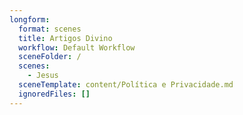 ```yaml
---
longform:
  format: scenes
  title: Artigos Divino
  workflow: Default Workflow
  sceneFolder: /
  scenes:
    - Jesus
  sceneTemplate: content/Política e Privacidade.md
  ignoredFiles: []
---
```

